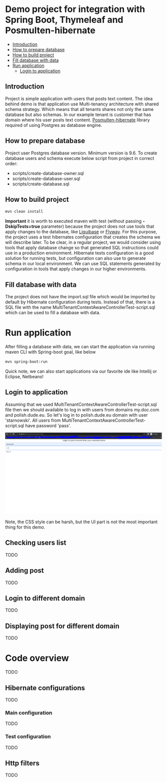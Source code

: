 # Demo project for integration with Spring Boot, Thymeleaf and Posmulten-hibernate

* [Introduction](#introduction)
* [How to prepare database](#how-to-prepare-database)
* [How to build project](#how-to-build-project)
* [Fill database with data](#fill-database-with-data)
* [Run application](#run-application)
   * [Login to application](#login-to-application)

## Introduction
Project is simple application with users that posts text content. 
The idea behind demo is that application use Multi-tenancy architecture with shared schema strategy.
Which means that all tenants shares not only the same database but also schemas.
In our example tenant is customer that has domain where his user posts text content.
[Posmulten-hibernate](https://github.com/starnowski/posmulten-hibernate) library required of using Postgres as database engine.

## How to prepare database
Project user Postgres database version. Minimum version is 9.6.
To create database users and schema execute below script from project in correct order:

- scripts/create-database-owner.sql
- scripts/create-database-user.sql
- scripts/create-database.sql

## How to build project
```bash
mvn clean install
```
**Important** it is worth to executed maven with test (without passing **-DskipTests=true** parameter) because the project does not use tools that apply changes to the database, like [Liquibase](https://www.liquibase.org/) or [Flyway](https://flywaydb.org/).
For this purpose, the project uses a test hibernates configuration that creates the schema we will describe later.
To be clear, in a regular project, we would consider using tools that apply database change so that generated SQL instructions could use in a production environment.
Hibernate tests configuration is a good solution for running tests, but configuration can also use to generate schema in our local environment.
We can use SQL statements generated by configuration in tools that apply changes in our higher environments.
 
## Fill database with data
The project does not have the import.sql file which would be imported by default by Hibernate configuration during tests.
Instead of that, there is a SQL file with the name MultiTenantContextAwareControllerTest-script.sql which can be used to fill a database with data.

# Run application
After filling a database with data, we can start the application via running maven CLI with Spring-boot goal, like below

```bash
mvn spring-boot:run
```

Quick note, we can also start applications via our favorite ide like Intellij or Eclipse, Netbeans!

## Login to application

Assuming that we used MultiTenantContextAwareControllerTest-script.sql file then we should available to log in with users from domains my.doc.com and polish.dude.eu.
So let's log in to polish.dude.eu domain with user 'starnowski'. All users from MultiTenantContextAwareControllerTest-script.sql have password 'pass'.

<p align="center">
  <img src="images/01_login.PNG">
</p>

Note, the CSS style can be harsh, but the UI part is not the most important thing for this demo.

## Checking users list

TODO

## Adding post

TODO

## Login to different domain

TODO

## Displaying post for different domain

TODO

# Code overview

TODO

## Hibernate configurations

TODO

### Main configuration

TODO

### Test configuration

TODO

## Http filters

TODO
